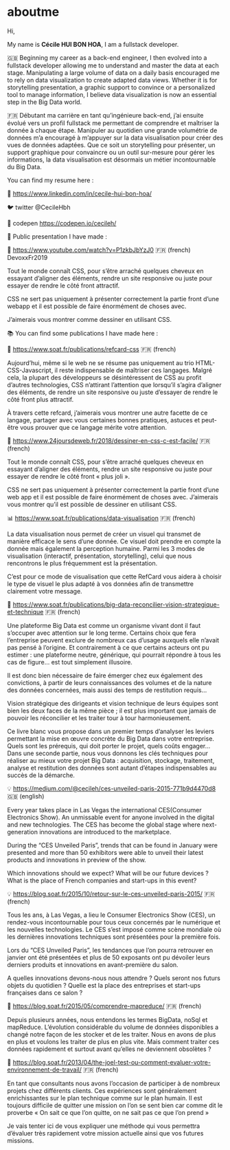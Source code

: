 # aboutme

Hi, 

My name is **Cécile HUI BON HOA**, I am a fullstack developer.

:gb: Beginning my career as a back-end engineer, I then evolved into a fullstack developer allowing me to understand and master the data at each stage.
Manipulating a large volume of data on a daily basis encouraged me to rely on data visualization to create adapted data views. Whether it is for storytelling presentation, a graphic support to convince or a personalized tool to manage information, I believe data visualization is now an essential step in the Big Data world.

:fr: Débutant ma carrière en tant qu’ingénieure back-end, j’ai ensuite évolué vers un profil fullstack me permettant de comprendre et maîtriser la donnée à chaque étape.
Manipuler au quotidien une grande volumétrie de données m’a encouragé à m’appuyer sur la data visualisation pour créer des vues de données adaptées. Que ce soit un storytelling pour présenter, un support graphique pour convaincre ou un outil sur-mesure pour gérer les informations, la data visualisation est désormais un métier incontournable du Big Data.

You can find my resume here : 

:office: https://www.linkedin.com/in/cecile-hui-bon-hoa/

:bird: twitter @CecileHbh

:pencil: codepen https://codepen.io/cecileh/

:movie_camera: Public presentation I have made :

:art: https://www.youtube.com/watch?v=P1zkbJbYzJ0 :fr: (french) DevoxxFr2019

Tout le monde connaît CSS, pour s’être arraché quelques cheveux en essayant d’aligner des éléments, rendre un site responsive ou juste pour essayer de rendre le côté front attractif.

CSS ne sert pas uniquement à présenter correctement la partie front d’une webapp et il est possible de faire énormément de choses avec.

J’aimerais vous montrer comme dessiner en utilisant CSS.

:books: You can find some publications I have made here :

:triangular_ruler: https://www.soat.fr/publications/refcard-css :fr: (french)

Aujourd’hui, même si le web ne se résume pas uniquement au trio HTML-CSS-Javascript, il reste indispensable de maîtriser ces langages. Malgré cela, la plupart des développeurs se désintéressent de CSS au profit d’autres technologies, CSS n’attirant l’attention que lorsqu’il s’agira d’aligner des éléments, de rendre un site responsive ou juste d’essayer de rendre le côté front plus attractif.

À travers cette refcard, j’aimerais vous montrer une autre facette de ce langage, partager avec vous certaines bonnes pratiques, astuces et peut-être vous prouver que ce langage mérite votre attention.

:art: https://www.24joursdeweb.fr/2018/dessiner-en-css-c-est-facile/ :fr: (french)

Tout le monde connaît CSS, pour s’être arraché quelques cheveux en essayant d’aligner des éléments, rendre un site responsive ou juste pour essayer de rendre le côté front « plus joli ».

CSS ne sert pas uniquement à présenter correctement la partie front d’une web app et il est possible de faire énormément de choses avec. J’aimerais vous montrer qu’il est possible de dessiner en utilisant CSS.

:bar_chart: https://www.soat.fr/publications/data-visualisation :fr: (french)

La data visualisation nous permet de créer un visuel qui transmet de manière efficace le sens d’une donnée. Ce visuel doit prendre en compte la donnée mais également la perception humaine. Parmi les 3 modes de visualisation (interactif, présentation, storytelling), celui que nous rencontrons le plus fréquemment est la présentation.

C’est pour ce mode de visualisation que cette RefCard vous aidera à choisir le type de visuel le plus adapté à vos données afin de transmettre clairement votre message.

:notebook_with_decorative_cover: https://www.soat.fr/publications/big-data-reconcilier-vision-strategique-et-technique :fr: (french)

Une plateforme Big Data est comme un organisme vivant dont il faut s’occuper avec attention sur le long terme. Certains choix que fera l’entreprise peuvent exclure de nombreux cas d’usage auxquels elle n’avait pas pensé à l’origine. Et contrairement à ce que certains acteurs ont pu estimer : une plateforme neutre, générique, qui pourrait répondre à tous les cas de figure… est tout simplement illusoire.

Il est donc bien nécessaire de faire émerger chez eux également des convictions, à partir de leurs connaissances des volumes et de la nature des données concernées, mais aussi des temps de restitution requis…

Vision stratégique des dirigeants et vision technique de leurs équipes sont bien les deux faces de la même pièce ; il est plus important que jamais de pouvoir les réconcilier et les traiter tour à tour harmonieusement.

Ce livre blanc vous propose dans un premier temps d’analyser les leviers permettant la mise en œuvre concrète du Big Data dans votre entreprise. Quels sont les prérequis, qui doit porter le projet, quels coûts engager…
Dans une seconde partie, nous vous donnons les clés techniques pour réaliser au mieux votre projet Big Data : acquisition, stockage, traitement, analyse et restitution des données sont autant d’étapes indispensables au succès de la démarche.

:bulb: https://medium.com/@cecileh/ces-unveiled-paris-2015-771b9d4470d8 :gb: (english)

Every year takes place in Las Vegas the international CES(Consumer Electronics Show). An unmissable event for anyone involved in the digital and new technologies. The CES has become the global stage where next-generation innovations are introduced to the marketplace.

During the “CES Unveiled Paris”, trends that can be found in January were presented and more than 50 exhibitors were able to unveil their latest products and innovations in preview of the show.

Which innovations should we expect? What will be our future devices ? What is the place of French companies and start-ups in this event?

:bulb: https://blog.soat.fr/2015/10/retour-sur-le-ces-unveiled-paris-2015/ :fr: (french)

Tous les ans, à Las Vegas, a lieu le Consumer Electronics Show (CES), un rendez-vous incontournable pour tous ceux concernés par le numérique et les nouvelles technologies. Le CES s’est imposé comme scène mondiale où les dernières innovations techniques sont présentées pour la première fois.

Lors du “CES Unveiled Paris”, les tendances que l’on pourra retrouver en janvier ont été présentées et plus de 50 exposants ont pu dévoiler leurs derniers produits et innovations en avant-première du salon.

A quelles innovations devons-nous nous attendre ? Quels seront nos futurs objets du quotidien ? Quelle est la place des entreprises et start-ups françaises dans ce salon ?

:elephant: https://blog.soat.fr/2015/05/comprendre-mapreduce/ :fr: (french)

Depuis plusieurs années, nous entendons les termes BigData, noSql et mapReduce. L’évolution considérable du volume de données disponibles a changé notre façon de les stocker et de les traiter. Nous en avons de plus en plus et voulons les traiter de plus en plus vite. Mais comment traiter ces données rapidement et surtout avant qu’elles ne deviennent obsolètes ?

:100: https://blog.soat.fr/2013/04/the-joel-test-ou-comment-evaluer-votre-environnement-de-travail/ :fr: (french)

En tant que consultants nous avons l’occasion de participer à de nombreux projets chez différents clients. Ces expériences sont généralement enrichissantes sur le plan technique comme sur le plan humain. Il est toujours difficile de quitter une mission on l’on se sent bien car comme dit le proverbe « On sait ce que l’on quitte, on ne sait pas ce que l’on prend »

Je vais tenter ici de vous expliquer une méthode qui vous permettra d’évaluer très rapidement votre mission actuelle ainsi que vos futures missions.

